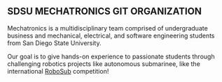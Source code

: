 ## SDSU MECHATRONICS GIT ORGANIZATION

Mechatronics is a multidisciplinary team comprised of undergraduate business and mechanical, electrical, and software engineering students from San Diego State University. 

Our goal is to give hands-on experience to passionate students through challenging robotics projects like autonomous submarinee, like the international [RoboSub](https://robosub.org/) competition!

<!--

**Here are some ideas to get you started:**

🙋‍♀️ A short introduction - what is your organization all about?
🌈 Contribution guidelines - how can the community get involved?
👩‍💻 Useful resources - where can the community find your docs? Is there anything else the community should know?
🍿 Fun facts - what does your team eat for breakfast?
🧙 Remember, you can do mighty things with the power of [Markdown](https://docs.github.com/github/writing-on-github/getting-started-with-writing-and-formatting-on-github/basic-writing-and-formatting-syntax)
-->
